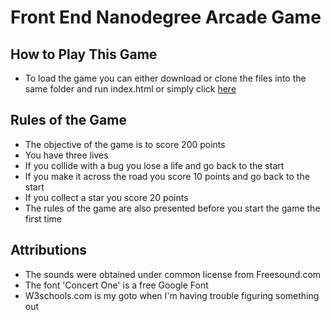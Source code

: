 # Front End Nanodegree Arcade Game

## How to Play This Game

* To load the game you can either download or clone the files into the same folder and run index.html or simply click [here](https://www.google.com)  

## Rules of the Game
* The objective of the game is to score 200 points
* You have three lives
* If you collide with a bug you lose a life and go back to the start
* If you make it across the road you score 10 points and go back to the start
* If you collect a star you score 20 points
* The rules of the game are also presented before you start the game the first time

## Attributions
* The sounds were obtained under common license from Freesound.com
* The font 'Concert One' is a free Google Font
* W3schools.com is my goto when I'm having trouble figuring something out